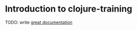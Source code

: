 # Introduction to clojure-training

TODO: write [great documentation](http://jacobian.org/writing/what-to-write/)
